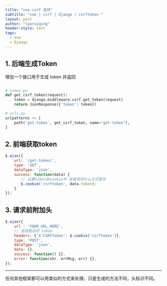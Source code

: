 ```yaml
---
title: "vue-csrf 支持"
subtitle: "vue | csrf | django | csrftoken "
layout: post
author: "luoruiqing"
header-style: text
tags:
  - Vue
  - Django
---
```




## 1. 后端生成Token

增加一个接口用于生成 token 并返回

```python

# views.py
def get_csrf_token(request):
    token = django.middleware.csrf.get_token(request)
    return JsonResponse({'token': token})

# urls.py
urlpatterns += [
    path('get-token', get_csrf_token, name="get-token"),
]
```

## 2. 前端获取token

```js
$.ajax({
    url: '/get-token/',
    type: 'GET',
    dataType: 'json',
    success: function(data) {
       // 设置token到cookie中 或者其他什么方式暂存
       $.cookie('csrftoken', data.token); 
    }
});
```

## 3. 请求前附加头


```js
$.ajax({
    url : 'YOUR_URL_HERE',
    // 使用暂存的 token
    headers: {'X-CSRFToken': $.cookie('csrftoken')},
    type: 'POST',
    dataType: 'json',
    data: {},
    success: function() {},
    error: function(xhr, errMsg, err) {},  
});
```

---

任何其他框架都可以用类似的方式来处理，只是生成的方法不同，头标识不同。